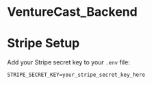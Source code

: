 # VentureCast_Backend

# Stripe Setup
Add your Stripe secret key to your `.env` file:

```
STRIPE_SECRET_KEY=your_stripe_secret_key_here
```